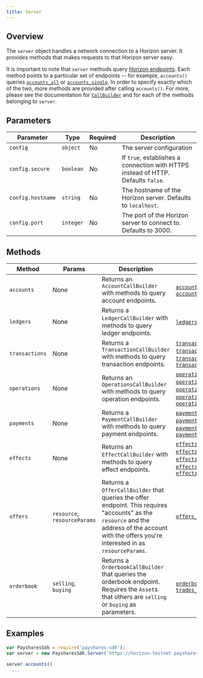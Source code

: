 ```yaml
---
title: Server
---
```


## Overview

The `server` object handles a network connection to a Horizon server.  It provides methods that makes requests to that Horizon server easy.

It is important to note that `server` methods query [Horizon endpoints](https://www.payshares.org/developers/reference/).  Each method points to a particular set of endpoints -- for example, `accounts()` queries [`accounts_all`](https://www.payshares.org/developers/horizon/reference/accounts-all.html) or [`accounts_single`](https://www.payshares.org/developers/horizon/reference/accounts-single.html).  In order to specify exactly which of the two, more methods are provided after calling `accounts()`.  For more, please see the documentation for [`CallBuilder`](./call_builder.md) and for each of the methods belonging to `server`.

## Parameters

| Parameter | Type | Required | Description |
| --- | --- | --- | --- |
| `config` | `object` | No | The server configuration |
| `config.secure` | `boolean` | No | If `true`, establishes a connection with HTTPS instead of HTTP.  Defaults `false`.|
| `config.hostname` | `string` | No | The hostname of the Horizon server.  Defaults to `localhost`.|
| `config.port` | `integer` | No | The port of the Horizon server to connect to.  Defaults to 3000.|

## Methods

| Method | Params | Description | Endpoints |
| --- | --- | --- | --- |
| `accounts` | None | Returns an `AccountCallBuilder` with methods to query account endpoints. | [`accounts_all`](https://payshares.org/developers/horizon/reference/accounts-all.html), [`accounts_single`](https://payshares.org/developers/horizon/reference/accounts-single.html)|
| `ledgers` | None | Returns a `LedgerCallBuilder` with methods to query ledger endpoints. | [`ledgers_all`](https://payshares.org/developers/horizon/reference/ledgers-all.html), [`ledgers_single`](https://payshares.org/developers/horizon/reference/ledgers-single.html) |
| `transactions` | None | Returns a `TransactionCallBuilder` with methods to query transaction endpoints. | [`transactions_all`](https://payshares.org/developers/horizon/reference/transactions-all.html), [`transactions_single`](https://payshares.org/developers/horizon/reference/transactions-single.html), [`transactions_for_account`](https://payshares.org/developers/horizon/reference/transactions-for-account.html), [`transactions_for_ledger`](https://payshares.org/developers/horizon/reference/transactions-for-ledger.html) |
| `operations` | None | Returns an `OperationsCallBuilder` with methods to query operation endpoints.| [`operations_all`](https://payshares.org/developers/horizon/reference/operations-all.html), [`operations_single`](https://www.payshares.org/developers/horizon/reference/operations-single.html), [`operations_for_account`](https://payshares.org/developers/horizon/reference/operations-for-account.html), [`operations_for_transaction`](https://payshares.org/developers/horizon/reference/operations-for-transaction.html), [`operation_for_ledger`](https://payshares.org/developers/horizon/reference/operations-for-ledger.html)|
| `payments` | None | Returns a `PaymentCallBuilder` with methods to query payment endpoints. | [`payments_all`](https://payshares.org/developers/horizon/reference/payments-all.html), [`payments_for_account`](https://payshares.org/developers/horizon/reference/payments-for-account.html), [`payments_for_ledger`](https://payshares.org/developers/horizon/reference/payments-for-ledger.html), [`payments_for_transactions`](https://www.payshares.org/developers/horizon/reference/payments-for-transaction.html) |
| `effects` | None | Returns an `EffectCallBuilder` with methods to query effect endpoints.| [`effects_all`](https://payshares.org/developers/horizon/reference/effects-all.html), [`effects_for_account`](https://payshares.org/developers/horizon/reference/effects-for-account.html), [`effects_for_ledger`](https://payshares.org/developers/horizon/reference/effects-for-ledger.html), [`effects_for_operation`](https://payshares.org/developers/horizon/reference/effects-for-operation.html), [`effects_for_transaction`](https://payshares.org/developers/horizon/reference/effects-for-transaction.html) |
| `offers` | `resource`, `resourceParams` | Returns a `OfferCallBuilder` that queries the offer endpoint.  This requires "accounts" as the `resource` and the address of the account with the offers you're interested in as `resourceParams`. | [`offers_for_account`](https://payshares.org/developers/horizon/reference/offers-for-account.html) |
| `orderbook` | `selling`, `buying` | Returns a `OrderbookCallBuilder` that queries the orderbook endpoint.  Requires the `Asset`s that others are `selling` or `buying` as parameters. | [`orderbook_details`](https://www.payshares.org/developers/horizon/reference/orderbook-details.html), [`trades_for_orderbook`](https://payshares.org/developers/horizon/reference/trades-for-orderbook.html)  |


## Examples

```js
var PaysharesSdk = require('payshares-sdk');
var server = new PaysharesSdk.Server('https://horizon-testnet.payshares.org');

server.accounts()
  ...
```
